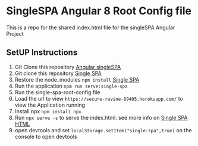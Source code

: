 # SingleSPA Angular 8 Root Config file

This is a repo for the shared index.html file for the singleSPA Angular Project

## SetUP Instructions

1. Git Clone this repository [Angular singleSPA](https://github.com/donaldkibet/Angular-SingleSPA-RootConfig.git)
2. Git clone this repository [Single SPA](https://github.com/donaldkibet/SingleSPA.git)
3. Restore the node_modules `npm install` [Single SPA](https://github.com/donaldkibet/SingleSPA.git)
4. Run the application `npm run serve:single-spa`
5. Run the single-spa-root-config file
6. Load the url to view `https://secure-ravine-89405.herokuapp.com/` to view the Application running
7. Install npx `npm install npx`
8. Run `npx serve -s` to serve the index.html. see more info on [Single SPA HTML](http://single-spa-playground.org/playground/html-file)
9. open devtools and set `localStorage.setItem("single-spa",true)` on the console to open devtools
